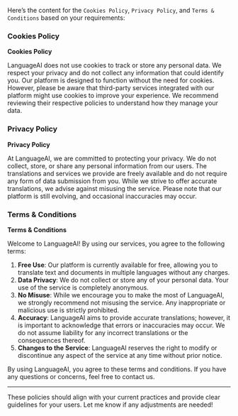 Here’s the content for the `Cookies Policy`, `Privacy Policy`, and `Terms & Conditions` based on your requirements:

### Cookies Policy
**Cookies Policy**

LanguageAI does not use cookies to track or store any personal data. We respect your privacy and do not collect any information that could identify you. Our platform is designed to function without the need for cookies. However, please be aware that third-party services integrated with our platform might use cookies to improve your experience. We recommend reviewing their respective policies to understand how they manage your data.

### Privacy Policy
**Privacy Policy**

At LanguageAI, we are committed to protecting your privacy. We do not collect, store, or share any personal information from our users. The translations and services we provide are freely available and do not require any form of data submission from you. While we strive to offer accurate translations, we advise against misusing the service. Please note that our platform is still evolving, and occasional inaccuracies may occur.

### Terms & Conditions
**Terms & Conditions**

Welcome to LanguageAI! By using our services, you agree to the following terms:

1. **Free Use**: Our platform is currently available for free, allowing you to translate text and documents in multiple languages without any charges.
2. **Data Privacy**: We do not collect or store any of your personal data. Your use of the service is completely anonymous.
3. **No Misuse**: While we encourage you to make the most of LanguageAI, we strongly recommend not misusing the service. Any inappropriate or malicious use is strictly prohibited.
4. **Accuracy**: LanguageAI aims to provide accurate translations; however, it is important to acknowledge that errors or inaccuracies may occur. We do not assume liability for any incorrect translations or the consequences thereof.
5. **Changes to the Service**: LanguageAI reserves the right to modify or discontinue any aspect of the service at any time without prior notice.

By using LanguageAI, you agree to these terms and conditions. If you have any questions or concerns, feel free to contact us.

---

These policies should align with your current practices and provide clear guidelines for your users. Let me know if any adjustments are needed!